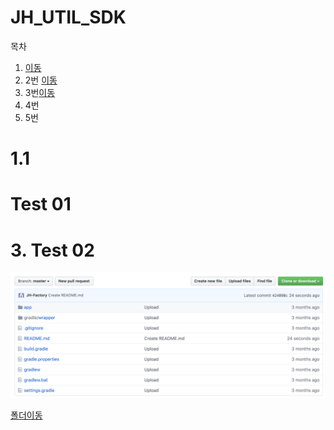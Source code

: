 # JH_UTIL_SDK

목차

1.  [이동](#1.1)
2. 2번 [이동](#test-01)
3. 3번[이동](#3.-test-02)
4. 4번
5. 5번





# 1.1













# Test 01









# 3. Test 02



















![ex_screenshot](./img/1.png)



[폴더이동](./img)

